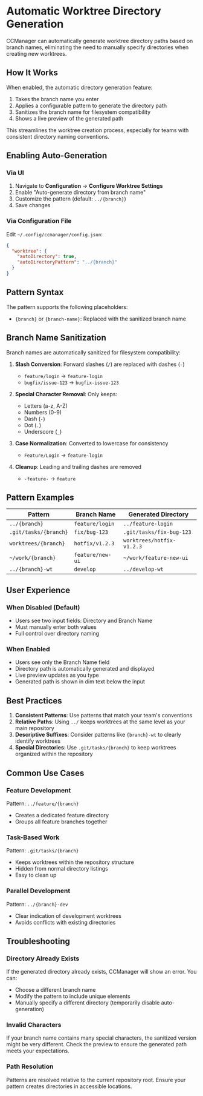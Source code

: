 # Automatic Worktree Directory Generation

CCManager can automatically generate worktree directory paths based on branch names, eliminating the need to manually specify directories when creating new worktrees.

## How It Works

When enabled, the automatic directory generation feature:
1. Takes the branch name you enter
2. Applies a configurable pattern to generate the directory path
3. Sanitizes the branch name for filesystem compatibility
4. Shows a live preview of the generated path

This streamlines the worktree creation process, especially for teams with consistent directory naming conventions.

## Enabling Auto-Generation

### Via UI

1. Navigate to **Configuration** → **Configure Worktree Settings**
2. Enable "Auto-generate directory from branch name"
3. Customize the pattern (default: `../{branch}`)
4. Save changes

### Via Configuration File

Edit `~/.config/ccmanager/config.json`:

```json
{
  "worktree": {
    "autoDirectory": true,
    "autoDirectoryPattern": "../{branch}"
  }
}
```

## Pattern Syntax

The pattern supports the following placeholders:
- `{branch}` or `{branch-name}`: Replaced with the sanitized branch name

## Branch Name Sanitization

Branch names are automatically sanitized for filesystem compatibility:

1. **Slash Conversion**: Forward slashes (`/`) are replaced with dashes (`-`)
   - `feature/login` → `feature-login`
   - `bugfix/issue-123` → `bugfix-issue-123`

2. **Special Character Removal**: Only keeps:
   - Letters (a-z, A-Z)
   - Numbers (0-9)
   - Dash (`-`)
   - Dot (`.`)
   - Underscore (`_`)

3. **Case Normalization**: Converted to lowercase for consistency
   - `Feature/Login` → `feature-login`

4. **Cleanup**: Leading and trailing dashes are removed
   - `-feature-` → `feature`

## Pattern Examples

| Pattern | Branch Name | Generated Directory |
|---------|-------------|-------------------|
| `../{branch}` | `feature/login` | `../feature-login` |
| `.git/tasks/{branch}` | `fix/bug-123` | `.git/tasks/fix-bug-123` |
| `worktrees/{branch}` | `hotfix/v1.2.3` | `worktrees/hotfix-v1.2.3` |
| `~/work/{branch}` | `feature/new-ui` | `~/work/feature-new-ui` |
| `../{branch}-wt` | `develop` | `../develop-wt` |

## User Experience

### When Disabled (Default)
- Users see two input fields: Directory and Branch Name
- Must manually enter both values
- Full control over directory naming

### When Enabled
- Users see only the Branch Name field
- Directory path is automatically generated and displayed
- Live preview updates as you type
- Generated path is shown in dim text below the input

## Best Practices

1. **Consistent Patterns**: Use patterns that match your team's conventions
2. **Relative Paths**: Using `../` keeps worktrees at the same level as your main repository
3. **Descriptive Suffixes**: Consider patterns like `{branch}-wt` to clearly identify worktrees
4. **Special Directories**: Use `.git/tasks/{branch}` to keep worktrees organized within the repository

## Common Use Cases

### Feature Development
Pattern: `../feature/{branch}`
- Creates a dedicated feature directory
- Groups all feature branches together

### Task-Based Work
Pattern: `.git/tasks/{branch}`
- Keeps worktrees within the repository structure
- Hidden from normal directory listings
- Easy to clean up

### Parallel Development
Pattern: `../{branch}-dev`
- Clear indication of development worktrees
- Avoids conflicts with existing directories

## Troubleshooting

### Directory Already Exists
If the generated directory already exists, CCManager will show an error. You can:
- Choose a different branch name
- Modify the pattern to include unique elements
- Manually specify a different directory (temporarily disable auto-generation)

### Invalid Characters
If your branch name contains many special characters, the sanitized version might be very different. Check the preview to ensure the generated path meets your expectations.

### Path Resolution
Patterns are resolved relative to the current repository root. Ensure your pattern creates directories in accessible locations.